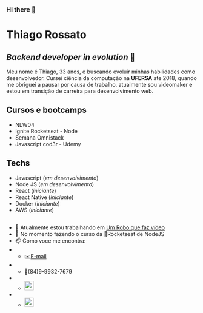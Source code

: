 ### Hi there 👋

# Thiago Rossato
## _Backend developer in evolution_ :rocket:


Meu nome é Thiago, 33 anos, e buscando evoluir minhas habilidades como desenvolvedor.
Cursei ciência da computação na __UFERSA__ ate 2018, quando me obriguei a pausar por causa de trabalho. atualmente sou videomaker e estou em transição de carreira para desenvolvimento web.

## Cursos e bootcamps

- NLW04
- Ignite Rocketseat - Node
- Semana Omnistack
- Javascript cod3r - Udemy

## Techs

- Javascript (_em desenvolvimento_)
- Node JS (_em desenvolvimento_)
- React (_iniciante_)
- React Native (_iniciante_)
- Docker (_iniciante_)
- AWS (_iniciante_)

##  

- 🔭 Atualmente estou trabalhando em <a href=https://github.com/thiagohenriquerossato/videomaker>Um Robo que faz vídeo</a>
- 🌱 No momento fazendo o curso da 🚀Rocketseat de NodeJS
- 📫 Como voce me encontra:
- - ✉️[E-mail](mailto:thiago.rossato.tr@gmail.com)
- - 📱(84)9-9932-7679
- - <a href="https://www.linkedin.com/in/thiago-rossato-1410a475/"><img src="https://www.svgrepo.com/show/70809/linkedin.svg" width="24" heigth="24"></a>
- - <a href="https://www.instagram.com/thiago_rossato/"><img src="https://www.svgrepo.com/show/157806/instagram.svg" width="24" heigth="24"></a>



